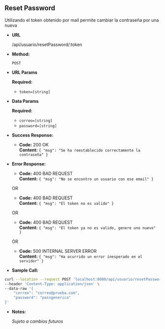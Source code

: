 **Reset Password**
----
  Utilizando el token obtenido por mail permite cambiar la contraseña por una nueva

* **URL**

  /api/usuario/resetPassword/:token

* **Method:**

  `POST`
  
*  **URL Params**

    **Required:**
   * `token=[string]` 

* **Data Params**

    **Required:**
   * `correo=[string]`
   * `password=[string]`

* **Success Response:**

  * **Code:** 200 OK <br />
    **Content:** `{ "msg": "Se ha reestablecido correctamente la contraseña" }`
 
* **Error Response:**

  * **Code:** 400 BAD REQUEST <br />
    **Content:** `{ "msg": "No se encontro un usuario con ese email" }`

  OR

    * **Code:** 400 BAD REQUEST <br />
    **Content:** `{ "msg": "El token no es valido" }`

  OR

    * **Code:** 400 BAD REQUEST <br />
    **Content:** `{ "msg": "El token ya no es valido, genere uno nuevo" }`

  OR

  * **Code:** 500 INTERNAL SERVER ERROR <br />
    **Content:** `{ "msg": "Ha ocurrido un error inesperado en el servidor" }`

* **Sample Call:**

```bash
curl --location --request POST 'localhost:8080/api/usuario/resetPassword/2yuAcaUPRiWFKuhe0AHgLzA4Vnl5FUR0uCW42DpQeAFzb9l3stTNVM8VsCBRUVvm' \
--header 'Content-Type: application/json' \
--data-raw '{
    "correo": "correo@prueba.com",
    "password": "passgenerica"
}'
```

* **Notes:**

  _Sujeto a cambios futuros_
